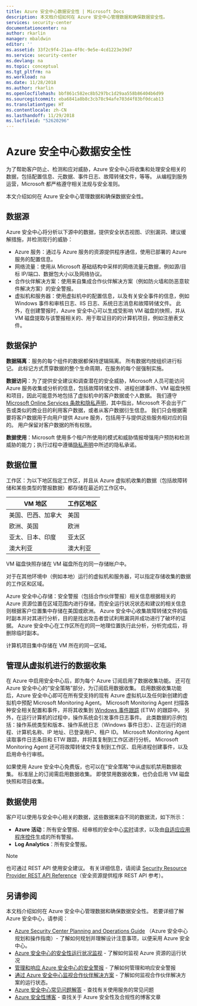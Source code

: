 ```yaml
---
title: Azure 安全中心数据安全性 | Microsoft Docs
description: 本文档介绍如何在 Azure 安全中心管理数据和确保数据安全性。
services: security-center
documentationcenter: na
author: rkarlin
manager: mbaldwin
editor: ''
ms.assetid: 33f2c9f4-21aa-4f0c-9e5e-4cd1223e39d7
ms.service: security-center
ms.devlang: na
ms.topic: conceptual
ms.tgt_pltfrm: na
ms.workload: na
ms.date: 11/28/2018
ms.author: rkarlin
ms.openlocfilehash: bbf861c582ec8b5297bc1d29aa558b86404b6d99
ms.sourcegitcommit: eba6841a8b8c3cb78c94afe703d4f83bf0dcab13
ms.translationtype: HT
ms.contentlocale: zh-CN
ms.lasthandoff: 11/29/2018
ms.locfileid: "52620296"
---
```

# <a name="azure-security-center-data-security"></a>Azure 安全中心数据安全性
为了帮助客户防止、检测和应对威胁，Azure 安全中心将收集和处理安全相关的数据，包括配置信息、元数据、事件日志、故障转储文件，等等。 从编程到服务运营，Microsoft 都严格遵守相关法规与安全准则。

本文介绍如何在 Azure 安全中心管理数据和确保数据安全性。

## <a name="data-sources"></a>数据源
Azure 安全中心将分析以下源中的数据，提供安全状态视图、识别漏洞、建议缓解措施，并检测现行的威胁：

- Azure 服务：通过与 Azure 服务的资源提供程序通信，使用已部署的 Azure 服务的配置信息。
- 网络流量：使用从 Microsoft 基础结构中采样的网络流量元数据，例如源/目标 IP/端口、数据包大小以及网络协议。
- 合作伙伴解决方案：使用来自集成合作伙伴解决方案（例如防火墙和防恶意软件解决方案）的安全警报。
- 虚拟机和服务器：使用虚拟机中的配置信息，以及有关安全事件的信息，例如 Windows 事件和审核日志、IIS 日志、系统日志消息和故障转储文件。 此外，在创建警报时，Azure 安全中心可以生成受影响 VM 磁盘的快照，并从 VM 磁盘提取与该警报相关的、用于取证目的的计算机项目，例如注册表文件。


## <a name="data-protection"></a>数据保护
**数据隔离**：服务的每个组件的数据都保持逻辑隔离。 所有数据均按组织进行标记。 此标记方式贯穿数据的整个生命周期，在服务的每个层强制实施。

**数据访问**：为了提供安全建议和调查潜在的安全威胁，Microsoft 人员可能访问 Azure 服务收集或分析的信息，包括故障转储文件、进程创建事件、VM 磁盘快照和项目，因此可能意外地包括了虚拟机中的客户数据或个人数据。 我们遵守 [Microsoft Online Services 条款和隐私声明](http://www.microsoftvolumelicensing.com/DocumentSearch.aspx?Mode=3&DocumentTypeId=31)，其中指出，Microsoft 不会出于广告或类似的商业目的利用客户数据，或者从客户数据衍生信息。 我们只会根据需要将客户数据用于向用户提供 Azure 服务，包括用于与提供这些服务相对应的目的。 用户保留对客户数据的所有权限。

**数据使用**：Microsoft 使用多个租户所使用的模式和威胁情报增强用户预防和检测威胁的能力；执行过程中遵循[隐私声明](https://www.microsoft.com/privacystatement/en-us/OnlineServices/Default.aspx)中所述的隐私承诺。

## <a name="data-location"></a>数据位置

工作区：为以下地区指定工作区，并且从 Azure 虚拟机收集的数据（包括故障转储和某些类型的警报数据）都存储在最近的工作区中。

| VM 地区                        | 工作区地区 |
|-------------------------------|---------------|
| 美国、巴西、加拿大 | 美国 |
| 欧洲、英国        | 欧洲        |
| 亚太、日本、印度    | 亚太区  |
| 澳大利亚                     | 澳大利亚     |


VM 磁盘快照存储在 VM 磁盘所在的同一存储帐户中。

对于在其他环境中（例如本地）运行的虚拟机和服务器，可以指定存储收集的数据的工作区和区域。

Azure 安全中心存储：安全警报（包括合作伙伴警报）相关信息根据相关的 Azure 资源位置在区域范围内进行存储，而安全运行状况状态和建议的相关信息则根据客户位置集中存储在美国或欧洲。
Azure 安全中心收集故障转储文件的临时副本并对其进行分析，目的是找出攻击者尝试利用漏洞并成功进行了破坏的证据。 Azure 安全中心在工作区所在的同一地理位置执行此分析，分析完成后，将删除临时副本。

计算机项目集中存储在 VM 所在的同一区域。


## <a name="managing-data-collection-from-virtual-machines"></a>管理从虚拟机进行的数据收集

在 Azure 中启用安全中心后，即为每个 Azure 订阅启用了数据收集功能。 还可在 Azure 安全中心的“安全策略”部分，为订阅启用数据收集。 启用数据收集功能后，Azure 安全中心即可在所有受支持的现有 Azure 虚拟机以及任何新创建的虚拟机中预配 Microsoft Monitoring Agent。
Microsoft Monitoring Agent 扫描各种安全相关配置和事件，并将其收集到 [Windows 事件跟踪](https://msdn.microsoft.com/library/windows/desktop/bb968803.aspx) (ETW) 的跟踪中。 另外，在运行计算机的过程中，操作系统会引发事件日志事件。 此类数据的示例包括：操作系统类型和版本、操作系统日志（Windows 事件日志）、正在运行的进程、计算机名称、IP 地址、已登录用户、租户 ID。 Microsoft Monitoring Agent 读取事件日志条目和 ETW 跟踪，并将其复制到工作区进行分析。 Microsoft Monitoring Agent 还可将故障转储文件复制到工作区、启用进程创建事件，以及启用命令行审核。

如果使用 Azure 安全中心免费版，也可以在“安全策略”中从虚拟机禁用数据收集。 标准层上的订阅需启用数据收集。 即使禁用数据收集，也仍会启用 VM 磁盘快照和项目收集。

## <a name="data-consumption"></a>数据使用

客户可以使用与安全中心相关的数据，这些数据来自不同的数据流，如下所示：

* **Azure 活动**：所有安全警报、经审核的安全中心[实时](https://docs.microsoft.com/azure/security-center/security-center-just-in-time)请求，以及由[自适应应用程序控件](https://docs.microsoft.com/azure/security-center/security-center-adaptive-application)生成的所有警报。
* **Log Analytics**：所有安全警报。


> [!NOTE]
> 也可通过 REST API 使用安全建议。 有关详细信息，请阅读 [Security Resource Provider REST API Reference](https://msdn.microsoft.com/library/mt704034(Azure.100).aspx)（安全资源提供程序 REST API 参考）。

## <a name="see-also"></a>另请参阅
本文档介绍如何在 Azure 安全中心管理数据和确保数据安全性。 若要详细了解 Azure 安全中心，请参阅：

* [Azure Security Center Planning and Operations Guide](security-center-planning-and-operations-guide.md) （Azure 安全中心规划和操作指南）- 了解如何规划并理解设计注意事项，以便采用 Azure 安全中心。
* [Azure 安全中心的安全性运行状况监视](security-center-monitoring.md) - 了解如何监视 Azure 资源的运行状况
* [管理和响应 Azure 安全中心的安全警报](security-center-managing-and-responding-alerts.md) - 了解如何管理和响应安全警报
* [通过 Azure 安全中心监视合作伙伴解决方案](security-center-partner-solutions.md) - 了解如何监视合作伙伴解决方案的运行状态。
* [Azure 安全中心常见问题解答](security-center-faq.md) - 查找有关使用服务的常见问题
* [Azure 安全性博客](https://blogs.msdn.com/b/azuresecurity/) - 查找关于 Azure 安全性及合规性的博客文章
